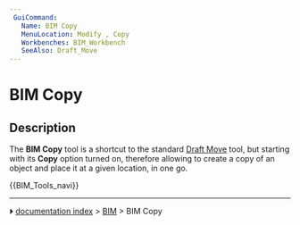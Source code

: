 ```yaml
---
 GuiCommand:
   Name: BIM Copy
   MenuLocation: Modify , Copy
   Workbenches: BIM_Workbench
   SeeAlso: Draft_Move
---
```


# BIM Copy

## Description

The **BIM Copy** tool is a shortcut to the standard [Draft Move](Draft_Move.md) tool, but starting with its **Copy** option turned on, therefore allowing to create a copy of an object and place it at a given location, in one go.




 {{BIM_Tools_navi}}



---
⏵ [documentation index](../README.md) > [BIM](BIM_Workbench.md) > BIM Copy
